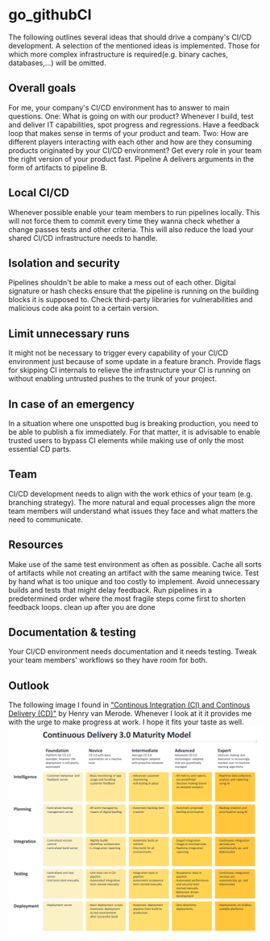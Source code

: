 # go_githubCI
The following outlines several ideas that should drive a company's CI/CD development.
A selection of the mentioned ideas is implemented. Those for which more complex infrastructure is required(e.g. binary caches, databases,...) will be omitted.

## Overall goals
For me, your company's CI/CD environment has to answer to main questions.
One: What is going on with our product? Whenever I build, test and deliver IT capabilities, spot progress and regressions. Have a feedback loop that makes sense in terms of your product and team.
Two: How are different players interacting with each other and how are they consuming products originated by your CI/CD environment? 
Get every role in your team the right version of your product fast. Pipeline A delivers arguments in the form of artifacts to pipeline B.

## Local CI/CD
Whenever possible enable your team members to run pipelines locally.
This will not force them to commit every time they wanna check whether a change passes tests and other criteria.
This will also reduce the load your shared CI/CD infrastructure needs to handle.

## Isolation and security
Pipelines shouldn't be able to make a mess out of each other. Digital signature or hash checks ensure that the pipeline is running on the building blocks it is supposed to.
Check third-party libraries for vulnerabilities and malicious code aka point to a certain version.

## Limit unnecessary runs
It might not be necessary to trigger every capability of your CI/CD environment just because of some update in a feature branch.
Provide flags for skipping CI internals to relieve the infrastructure your CI is running on without enabling untrusted pushes to the trunk of your project.

## In case of an emergency
In a situation where one unspotted bug is breaking production, you need to be able to publish a fix immediately.
For that matter, it is advisable to enable trusted users to bypass CI elements while making use of only the most essential CD parts.

## Team
CI/CD development needs to align with the work ethics of your team (e.g. branching strategy).
The more natural and equal processes align the more team members will understand what issues they face and what matters the need to communicate.

## Resources
Make use of the same test environment as often as possible.
Cache all sorts of artifacts while not creating an artifact with the same meaning twice.
Test by hand what is too unique and too costly to implement.
Avoid unnecessary builds and tests that might delay feedback.
Run pipelines in a predetermined order where the most fragile steps come first to shorten feedback loops.
clean up after you are done

## Documentation & testing
Your CI/CD environment needs documentation and it needs testing.
Tweak your team members' workflows so they have room for both.

## Outlook
The following image I found in ["Continous Integration (CI) and Continous Delivery (CD)"](https://link.springer.com/book/10.1007/978-1-4842-9228-0) by Henry van Merode.
Whenever I look at it it provides me with the urge to make progress at work.
I hope it fits your taste as well.
![A model how steps of maturity from the intelligence, planning, integration, testing, and deployment aspect of your CI/CD environment could look like](./img/model.png)
